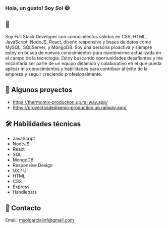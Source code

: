 ### Hola, un gusto! Soy Sol 😄

## 💬
Soy Full Stack Developer con conocimientos sólidos en CSS, HTML, JavaScript, NodeJS, React, diseño responsive y bases de datos como MySQL, SQLServer, y MongoDB.
Soy una persona proactiva y siempre estoy en busca de nuevos conocimientos para mantenerme actualizada en el campo de la tecnología. Estoy buscando oportunidades desafiantes y me encantaría ser parte de un equipo dinámico y colaborativo en el que pueda aplicar mis conocimientos y habilidades para contribuir al éxito de la empresa y seguir creciendo profesionalmente.

## 📂 Algunos proyectos 

* https://thermomix-production.up.railway.app/
* https://proyectosdedisenio-production.up.railway.app/
<!--  -->

## 🛠️ Habilidades técnicas 
* JavaScript
* NodeJS
* React
* SQL
* MongoDB
* Responsive Design
* UX / UI
* HTML
* CSS
* Express
* Handlebars


## 📧 Contacto
Email: msolgarcialinf@gmail.com

